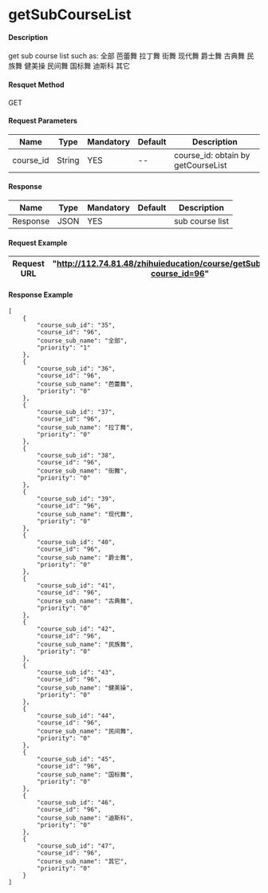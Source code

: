 # getSubCourseList


#### Description
get sub course list such as:  全部 芭蕾舞 拉丁舞 街舞 现代舞 爵士舞 古典舞 民族舞 健美操 民间舞 国标舞 迪斯科 其它
#### Resquet Method
GET
#### Request Parameters

| Name | Type | Mandatory | Default | Description |
| -- | -- | -- | -- | -- |
| course_id | String | YES | -- | course_id: obtain by getCourseList |



#### Response
| Name | Type | Mandatory | Default | Description |
| -- | -- | -- | -- | -- |
| Response | JSON | YES| | sub course list  |


#### Request Example

|Request URL | "http://112.74.81.48/zhihuieducation/course/getSubCourseList?course_id=96" |
| --| -- |


#### Response Example

```
[
    {
        "course_sub_id": "35",
        "course_id": "96",
        "course_sub_name": "全部",
        "priority": "1"
    },
    {
        "course_sub_id": "36",
        "course_id": "96",
        "course_sub_name": "芭蕾舞",
        "priority": "0"
    },
    {
        "course_sub_id": "37",
        "course_id": "96",
        "course_sub_name": "拉丁舞",
        "priority": "0"
    },
    {
        "course_sub_id": "38",
        "course_id": "96",
        "course_sub_name": "街舞",
        "priority": "0"
    },
    {
        "course_sub_id": "39",
        "course_id": "96",
        "course_sub_name": "现代舞",
        "priority": "0"
    },
    {
        "course_sub_id": "40",
        "course_id": "96",
        "course_sub_name": "爵士舞",
        "priority": "0"
    },
    {
        "course_sub_id": "41",
        "course_id": "96",
        "course_sub_name": "古典舞",
        "priority": "0"
    },
    {
        "course_sub_id": "42",
        "course_id": "96",
        "course_sub_name": "民族舞",
        "priority": "0"
    },
    {
        "course_sub_id": "43",
        "course_id": "96",
        "course_sub_name": "健美操",
        "priority": "0"
    },
    {
        "course_sub_id": "44",
        "course_id": "96",
        "course_sub_name": "民间舞",
        "priority": "0"
    },
    {
        "course_sub_id": "45",
        "course_id": "96",
        "course_sub_name": "国标舞",
        "priority": "0"
    },
    {
        "course_sub_id": "46",
        "course_id": "96",
        "course_sub_name": "迪斯科",
        "priority": "0"
    },
    {
        "course_sub_id": "47",
        "course_id": "96",
        "course_sub_name": "其它",
        "priority": "0"
    }
]
```






